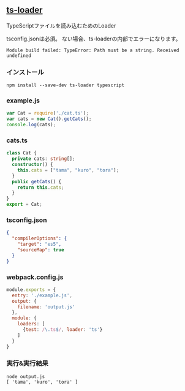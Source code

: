 ## [ts-loader](https://github.com/TypeStrong/ts-loader)
TypeScriptファイルを読み込むためのLoader

tsconfig.jsonは必須。
ない場合、ts-loaderの内部でエラーになります。

```console
Module build failed: TypeError: Path must be a string. Received undefined
```

### インストール

```console
npm install --save-dev ts-loader typescript
```

### example.js

```javascript:example.js
var Cat = require('./cat.ts');
var cats = new Cat().getCats(); 
console.log(cats);
```

### cats.ts

```TypeScript:cat.ts
class Cat {
  private cats: string[];
  constructor() {
    this.cats = ["tama", "kuro", "tora"];
  }
  public getCats() {
    return this.cats;
  }
}
export = Cat;
```

### tsconfig.json

```json:tsconfig.json
{
  "compilerOptions": {
    "target": "es5",
    "sourceMap": true
  }
}
```

### webpack.config.js

```javascript:webpack.config.js
module.exports = {
  entry: './example.js',
  output: {
    filename: 'output.js'
  },
  module: {
    loaders: [
      {test: /\.ts$/, loader: 'ts'}
    ]
  }
}
```

### 実行&実行結果

```console 
node output.js
[ 'tama', 'kuro', 'tora' ]
```
